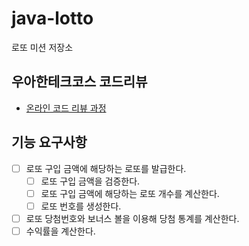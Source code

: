 # java-lotto

로또 미션 저장소

## 우아한테크코스 코드리뷰

- [온라인 코드 리뷰 과정](https://github.com/woowacourse/woowacourse-docs/blob/master/maincourse/README.md)

## 기능 요구사항

- [ ] 로또 구입 금액에 해당하는 로또를 발급한다.
  - [ ] 로또 구입 금액을 검증한다.
  - [ ] 로또 구입 금액에 해당하는 로또 개수를 계산한다.
  - [ ] 로또 번호를 생성한다.
- [ ] 로또 당첨번호와 보너스 볼을 이용해 당첨 통계를 계산한다.
- [ ] 수익률을 계산한다.
